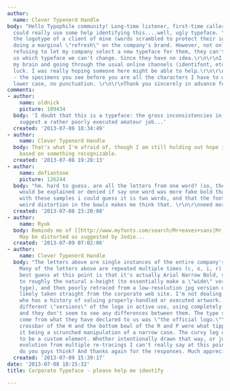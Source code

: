 ```yaml
---
author:
  name: Clever Typenerd Handle
body: "Hello Typophile community! Long-time listener, first-time caller, yada yada.\r\n\r\nI
  could really use some help identifying this....well, ugly typeface. \r\n\r\n[img:sites/default/files/old-images/typespecimen_4346.jpg]\r\nIt's
  the logotype of a client of mine (words scrambled to protect their identity). I'm
  doing a marginal \"refresh\" on the company's brand. However, not only are they
  refusing to let my company select a new typeface for them, they can't even tell
  us which typeface we can't change. Since they have no idea.\r\n\r\nI've been racking
  my brain and going through the usual online channels (identifont, etc.), but no
  luck. I was really hoping someone here might be able to help.\r\n\r\nFor clarification
  - the specimens you see before you are all the characters I have to work with. No
  lower case, no punctuation. \r\n\r\nThank you sincerely in advance for any clues."
comments:
- author:
    name: oldnick
    picture: 109434
  body: 'I doubt that this is a typeface: the gross inconsistencies in stroke width
    suggest a rather poorly executed amateur job...'
  created: '2013-07-08 18:34:49'
- author:
    name: Clever Typenerd Handle
  body: That's what I'm afraid of, though I am still holding out hope it was at least
    based on something recognizable.
  created: '2013-07-08 19:28:13'
- author:
    name: defiantone
    picture: 126244
  body: "hm. hard to guess. are all the letters from one word? (so, the inconsistency
    would be explained or denied if say one word was more fake bold than another?)\r\n\r\nhonestly
    with these samples i could guess it is two words, and that the font has been stretched.
    weird distortion in the bowls makes me think that. \r\n\r\nneed more clues!!"
  created: '2013-07-08 23:20:08'
- author:
    name: Ryuk
  body: Reminds me of [[http://www.myfonts.com/search/Mr+eaves+sans|Mr Eaves Sans]].
    May be distorted as suggested by Jodie...
  created: '2013-07-09 07:02:06'
- author:
    name: Clever Typenerd Handle
  body: "The letters above are single instances of the entire company's name and sub-title.
    Many of the letters above are repeated multiple times (c, o, i, r).\r\n\r\nMy
    best guess at this point is that it's actually Arial Narrow Bold, scrunched down
    to roughly the natural x-height (to essentially make a \"wide\" version of the
    type), and then poorly retraced from a low-resolution jpg version of the logo,
    likely taken straight from the corporate web site. I'm not dealing with a client
    who has a history of valuing properly-handled or executed artwork. They have several
    different \"versions\" of the logo in active use, using completely different typefaces,
    and they don't seem to see any differences between them. The type samples above
    come from what they have declared to us was \"the official logo.\"\r\n\r\nThe
    crossbar of the H and the bottom bowl of the R and P were what tipped me off to
    it being a scrunched manipulation of a narrow case. The curvy leg of the R seems
    to be a custom element. Whether intentionally drawn that way, or just a clumsy
    evolution from multiple re-tracings I can't really say at this point.\r\n\r\nWhat
    do you guys think? And thanks again for the responses. Much appreciated."
  created: '2013-07-09 15:39:17'
date: '2013-07-08 18:15:32'
title: Corporate Typeface - please help me identify

---
```

